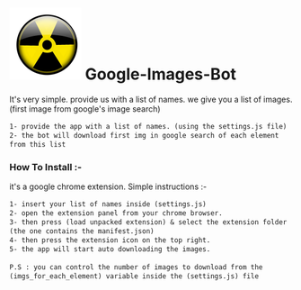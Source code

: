 # ![Project-icon](extension/content/icon.png) Google-Images-Bot
It's very simple. provide us with a list of names. we give you a list of images. (first image from google's image search) <br>
```
1- provide the app with a list of names. (using the settings.js file) 
2- the bot will download first img in google search of each element from this list
```
### How To Install :-
it's a google chrome extension. Simple instructions :- <br>
```
1- insert your list of names inside (settings.js) 
2- open the extension panel from your chrome browser. 
3- then press (load unpacked extension) & select the extension folder (the one contains the manifest.json) 
4- then press the extension icon on the top right. 
5- the app will start auto downloading the images. 

P.S : you can control the number of images to download from the (imgs_for_each_element) variable inside the (settings.js) file

```
